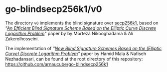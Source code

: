 # go-blindsecp256k1/v0

The directory `v0` implements the blind signature over [secp256k1](https://en.bitcoin.it/wiki/Secp256k1), based on *"[An Efficient Blind Signature Scheme Based on the Elliptic Curve Discrete Logarithm Problem](http://www.isecure-journal.com/article_39171_47f9ec605dd3918c2793565ec21fcd7a.pdf)"* paper by by Morteza Nikooghadama & Ali Zakerolhosseini.

The implementation of *"[New Blind Signature Schemes Based on the (Elliptic Curve) Discrete Logarithm Problem](https://sci-hub.do/10.1109/ICCKE.2013.6682844)"* paper by Hamid Mala & Nafiseh Nezhadansari, can be found at the root directory of this repository: https://github.com/arnaucube/go-blindsecp256k1
